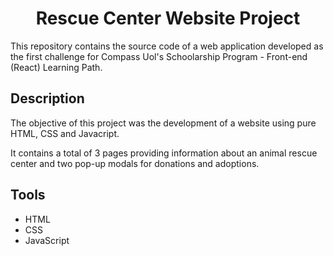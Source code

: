 <h1 align="center">Rescue Center Website Project</h1>
<p>This repository contains the source code of a web application developed as the first challenge for Compass Uol's Schoolarship Program - Front-end (React) Learning Path.</p>

## Description

The objective of this project was the development of a website using pure HTML, CSS and Javacript.

It contains a total of 3 pages providing information about an animal rescue center and two pop-up modals for donations and adoptions.

## Tools
- HTML
- CSS
- JavaScript
